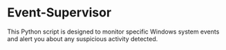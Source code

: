 # Event-Supervisor
This Python script is designed to monitor specific Windows system events and alert you about any suspicious activity detected.
